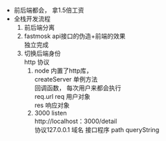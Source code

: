 - 前后端都会， 拿1.5倍工资
- 全栈开发流程  
    1. 前后端分离  
    2. fastmosk api接口的伪造+前端的效果  
        独立完成  
    3. 切换后端身份  
        http 协议   
        1. node 内置了http库，  
            createServer 单例方法  
            回调函数， 每次用户来都会执行  
            req.url req 用户对象  
            res 响应对象  
        2. 3000 listen  
            http://localhost：3000/detail    
            协议127.0.0.1 域名 接口程序  path queryString  
              

